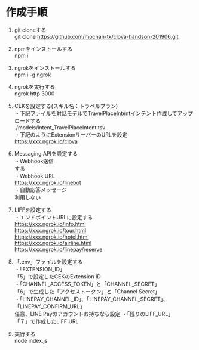 # 作成手順

1. git cloneする  
git clone https://github.com/mochan-tk/clova-handson-201906.git

2. npmをインストールする  
npm i


3. ngrokをインストールする  
npm i -g ngrok


4. ngrokを実行する  
ngrok http 3000


5. CEKを設定する(スキル名：トラベルプラン)  
・下記ファイルを対話モデルでTravelPlaceIntentインテント作成してアップロードする  
./models/intent_TravelPlaceIntent.tsv  
・下記のようにExtensionサーバーのURLを設定  
https://xxx.ngrok.io/clova

6. Messaging APIを設定する  
・Webhook送信  
する  
・Webhook URL  
https://xxx.ngrok.io/linebot  
・自動応答メッセージ  
利用しない

7. LIFFを設定する  
・エンドポイントURLに設定する  
https://xxx.ngrok.io/info.html  
https://xxx.ngrok.io/tour.html  
https://xxx.ngrok.io/hotel.html  
https://xxx.ngrok.io/airline.html  
https://xxx.ngrok.io/linepay/reserve  

8. 「.env」ファイルを設定する   
・「EXTENSION_ID」  
「5」で設定したCEKのExtension ID  
・「CHANNEL_ACCESS_TOKEN」と「CHANNEL_SECRET」  
「6」で生成した「アクセストークン」と「Channel Secret」  
・「LINEPAY_CHANNEL_ID」、「LINEPAY_CHANNEL_SECRET」、「LINEPAY_CONFIRM_URL」  
任意、LINE Payのアカウントお持ちなら設定
・「残りのLIFF_URL」  
「７」で作成したLIFF URL

9. 実行する  
node index.js